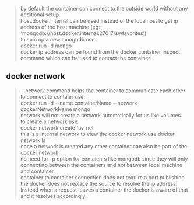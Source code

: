 > by default the container can connect to the outside world without any additional setup.<br>
> host.docker.internal can be used instead of the localhost to get ip address of the host machine.(eg: 'mongodb://host.docker.internal:27017/swfavorites')<br>
> to spin up a new mongodb use:<br>
> docker run -d mongo <br>
> docker ip address can be found from the docker container inspect command which can be used to contact the container. <br>

## **docker network**
> --network command helps the container to communicate each other<br>
> to connect to contaier use: <br>
> docker run -d --name containerName --network dockerNetworkName mongo<br>
> network will not create a network automatically for us like volumes.<br>
> to create a network use:<br>
> docker network create fav_net<br>
> this is a internal network
> to view the docker network use docker network ls<br> 
> once a network is created any other container can also be part of the docker network.<br>
> no need for -p option for contaienrs like mongodb since they will only connecting between the containers and not between local machine and container.<br>
> container to container connection does not require a port publishing.<br>
> the docker does not replace the source to resolve the ip address. Instead when a request leaves a container the docker is aware of that and it resolves accordingly.<br>